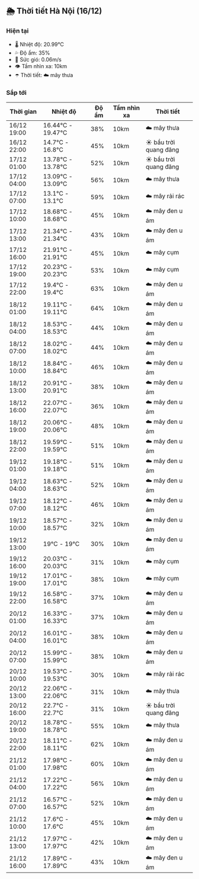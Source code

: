## 🌦️ Thời tiết Hà Nội (16/12)

### Hiện tại

- 🌡️ Nhiệt độ: 20.99℃
- 💦 Độ ẩm: 35%
- 💨 Sức gió: 0.06m/s
- 👁️ Tầm nhìn xa: 10km
- ☂️ Thời tiết: ☁️ mây thưa

### Sắp tới

| Thời gian | Nhiệt độ | Độ ẩm | Tầm nhìn xa | Thời tiết |
| --- | --- | --- | --- | --- |
| 16/12 19:00 | 16.44℃ - 19.47℃ | 38% | 10km | ☁️ mây thưa |
| 16/12 22:00 | 14.7℃ - 16.8℃ | 45% | 10km | ☀️ bầu trời quang đãng |
| 17/12 01:00 | 13.78℃ - 13.78℃ | 52% | 10km | ☀️ bầu trời quang đãng |
| 17/12 04:00 | 13.09℃ - 13.09℃ | 56% | 10km | ☁️ mây thưa |
| 17/12 07:00 | 13.1℃ - 13.1℃ | 59% | 10km | ☁️ mây rải rác |
| 17/12 10:00 | 18.68℃ - 18.68℃ | 45% | 10km | ☁️ mây đen u ám |
| 17/12 13:00 | 21.34℃ - 21.34℃ | 43% | 10km | ☁️ mây đen u ám |
| 17/12 16:00 | 21.91℃ - 21.91℃ | 45% | 10km | ☁️ mây cụm |
| 17/12 19:00 | 20.23℃ - 20.23℃ | 53% | 10km | ☁️ mây cụm |
| 17/12 22:00 | 19.4℃ - 19.4℃ | 63% | 10km | ☁️ mây đen u ám |
| 18/12 01:00 | 19.11℃ - 19.11℃ | 64% | 10km | ☁️ mây đen u ám |
| 18/12 04:00 | 18.53℃ - 18.53℃ | 44% | 10km | ☁️ mây đen u ám |
| 18/12 07:00 | 18.02℃ - 18.02℃ | 44% | 10km | ☁️ mây đen u ám |
| 18/12 10:00 | 18.84℃ - 18.84℃ | 46% | 10km | ☁️ mây đen u ám |
| 18/12 13:00 | 20.91℃ - 20.91℃ | 38% | 10km | ☁️ mây đen u ám |
| 18/12 16:00 | 22.07℃ - 22.07℃ | 36% | 10km | ☁️ mây đen u ám |
| 18/12 19:00 | 20.06℃ - 20.06℃ | 48% | 10km | ☁️ mây đen u ám |
| 18/12 22:00 | 19.59℃ - 19.59℃ | 51% | 10km | ☁️ mây đen u ám |
| 19/12 01:00 | 19.18℃ - 19.18℃ | 51% | 10km | ☁️ mây đen u ám |
| 19/12 04:00 | 18.63℃ - 18.63℃ | 52% | 10km | ☁️ mây đen u ám |
| 19/12 07:00 | 18.12℃ - 18.12℃ | 46% | 10km | ☁️ mây đen u ám |
| 19/12 10:00 | 18.57℃ - 18.57℃ | 32% | 10km | ☁️ mây đen u ám |
| 19/12 13:00 | 19℃ - 19℃ | 30% | 10km | ☁️ mây đen u ám |
| 19/12 16:00 | 20.03℃ - 20.03℃ | 31% | 10km | ☁️ mây cụm |
| 19/12 19:00 | 17.01℃ - 17.01℃ | 38% | 10km | ☁️ mây cụm |
| 19/12 22:00 | 16.58℃ - 16.58℃ | 37% | 10km | ☁️ mây đen u ám |
| 20/12 01:00 | 16.33℃ - 16.33℃ | 37% | 10km | ☁️ mây đen u ám |
| 20/12 04:00 | 16.01℃ - 16.01℃ | 38% | 10km | ☁️ mây đen u ám |
| 20/12 07:00 | 15.99℃ - 15.99℃ | 38% | 10km | ☁️ mây đen u ám |
| 20/12 10:00 | 19.53℃ - 19.53℃ | 30% | 10km | ☁️ mây rải rác |
| 20/12 13:00 | 22.06℃ - 22.06℃ | 31% | 10km | ☁️ mây thưa |
| 20/12 16:00 | 22.7℃ - 22.7℃ | 31% | 10km | ☀️ bầu trời quang đãng |
| 20/12 19:00 | 18.78℃ - 18.78℃ | 55% | 10km | ☁️ mây thưa |
| 20/12 22:00 | 18.11℃ - 18.11℃ | 62% | 10km | ☁️ mây đen u ám |
| 21/12 01:00 | 17.98℃ - 17.98℃ | 60% | 10km | ☁️ mây đen u ám |
| 21/12 04:00 | 17.22℃ - 17.22℃ | 56% | 10km | ☁️ mây đen u ám |
| 21/12 07:00 | 16.57℃ - 16.57℃ | 52% | 10km | ☁️ mây đen u ám |
| 21/12 10:00 | 17.6℃ - 17.6℃ | 45% | 10km | ☁️ mây đen u ám |
| 21/12 13:00 | 17.97℃ - 17.97℃ | 42% | 10km | ☁️ mây đen u ám |
| 21/12 16:00 | 17.89℃ - 17.89℃ | 43% | 10km | ☁️ mây đen u ám |
